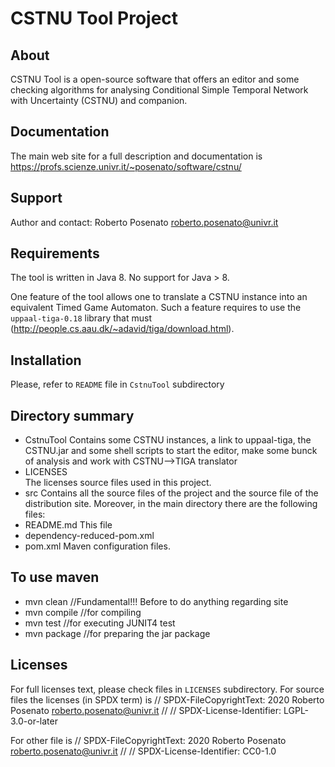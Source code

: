 # CSTNU Tool Project 

## About
CSTNU Tool is a open-source software that offers an editor and some checking algorithms for analysing Conditional Simple Temporal Network with Uncertainty (CSTNU) and companion.

## Documentation 
The main web site for a full description and documentation is https://profs.scienze.univr.it/~posenato/software/cstnu/

## Support
Author and contact: Roberto Posenato <roberto.posenato@univr.it>

## Requirements
The tool is written in Java 8. No support for Java > 8.

One feature of the tool allows one to translate a CSTNU instance into an equivalent Timed Game Automaton. Such a feature requires to use the `uppaal-tiga-0.18` library that must (http://people.cs.aau.dk/~adavid/tiga/download.html).

## Installation
Please, refer to `README` file in `CstnuTool` subdirectory

## Directory summary
* CstnuTool
Contains some CSTNU instances, a link to uppaal-tiga, the CSTNU.jar and some shell scripts to start the editor, make some bunck of analysis and work with CSTNU-->TIGA translator
* LICENSES  
The licenses source files used in this project.
* src 
Contains all the source files of the project and the source file of the distribution site.
Moreover, in the main directory there are the following files:
* README.md
This file
* dependency-reduced-pom.xml
* pom.xml
Maven configuration files.

## To use maven
* mvn clean //Fundamental!!! Before to do anything regarding site
* mvn compile //for compiling
* mvn test //for executing JUNIT4 test
* mvn package //for preparing the jar package	

## Licenses
For full licenses text, please check files in `LICENSES` subdirectory.
For source files the licenses (in SPDX term) is
// SPDX-FileCopyrightText: 2020 Roberto Posenato <roberto.posenato@univr.it>
//
// SPDX-License-Identifier: LGPL-3.0-or-later

For other file is
// SPDX-FileCopyrightText: 2020 Roberto Posenato <roberto.posenato@univr.it>
//
// SPDX-License-Identifier: CC0-1.0